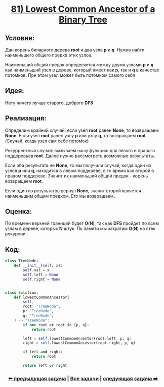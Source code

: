 <div align='center'>
<h1><a href='https://leetcode.com/problems/lowest-common-ancestor-of-a-binary-tree/description/'><strong>81) Lowest Common Ancestor of a Binary Tree</strong></a></h1>
</div>

## **Условие:**

Дан корень бинарного дерева **root** и два узла **p** и **q**. Нужно найти наименьшего общего предка этих узлов.

Наименьший общий предок определяется между двумя узлами **p** и **q** как наименьший узел в дереве, который имеет как **p**, так и **q** в качестве потомков. При этом узел может быть потомком самого себя

## **Идея:**

Нету ничего лучше старого, доброго **DFS**

## **Реализация:**

Определим крайний случай: если узел **root** равен **None**, то возвращаем **None**. Если узел **root** равен узлу **p** или узлу **q**, то возвращаем **root**. (Случай, когда узел сам себе потомок)

Рекуррентный случай: вызываем нашу функцию для левого и правого поддеревьев **root**. Далее нужно рассмотреть возможные результаты.

Если оба результата не **None**, то мы получили случай, когда один из узлов **p** или **q**, находится в левом поддереве, в то время как второй в правом поддереве. Значит их наименьший общий предок - корень возвращаем **root**.

Если один из результатов вернул **None**, значит второй является наименьшим общим предком. Его мы возвращаем.



## **Оценка:**

По времени верхней границей будет **O**(**N**), так как **DFS** пройдет по всем узлам в дереве, которых **N** штук. По памяти мы затратим **O**(**N**) на стек рекурсии.

## Код:
```python
class TreeNode:
    def __init__(self, x):
        self.val = x
        self.left = None
        self.right = None


class Solution:
    def lowestCommonAncestor(
        self,
        root: "TreeNode",
        p: "TreeNode",
        q: "TreeNode",
    ) -> "TreeNode":
        if not root or root in {p, q}:
            return root

        left = self.lowestCommonAncestor(root.left, p, q)
        right = self.lowestCommonAncestor(root.right, p, q)

        if left and right:
            return root

        return left or right

```

<div align='center'><h3><a href='https://github.com/TAskMAster339/PythonAlgorithms/tree/main/80.Count%20Complete%20Tree%20Nodes'>⬅️ предыдущая задача</a>&nbsp;|&nbsp;<a href='https://github.com/TAskMAster339/PythonAlgorithms/tree/main/README.md'>Все задачи</a>&nbsp;|&nbsp;<a href='https://github.com/TAskMAster339/PythonAlgorithms/tree/main/82.Binary%20Tree%20Right%20Side%20View'>следующая задача ➡️</a></h3></div>